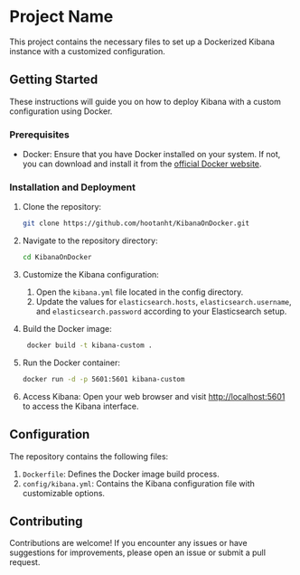 # Project Name

This project contains the necessary files to set up a Dockerized Kibana instance with a customized configuration.

## Getting Started

These instructions will guide you on how to deploy Kibana with a custom configuration using Docker.

### Prerequisites

- Docker: Ensure that you have Docker installed on your system. If not, you can download and install it from the [official Docker website](https://www.docker.com/get-started).

### Installation and Deployment

1. Clone the repository:

   ```bash
   git clone https://github.com/hootanht/KibanaOnDocker.git

2. Navigate to the repository directory:

    ```bash
    cd KibanaOnDocker

3. Customize the Kibana configuration:
   1. Open the `kibana.yml` file located in the config directory.
   2. Update the values for `elasticsearch.hosts`, `elasticsearch.username`, and `elasticsearch.password` according to your Elasticsearch setup.
4. Build the Docker image:

   ```bash
    docker build -t kibana-custom .

5. Run the Docker container:

    ```bash
    docker run -d -p 5601:5601 kibana-custom

6. Access Kibana: Open your web browser and visit <http://localhost:5601> to access the Kibana interface.

## Configuration

The repository contains the following files:

1. `Dockerfile`: Defines the Docker image build process.
2. `config/kibana.yml`: Contains the Kibana configuration file with customizable options.

## Contributing

Contributions are welcome! If you encounter any issues or have suggestions for improvements, please open an issue or submit a pull request.